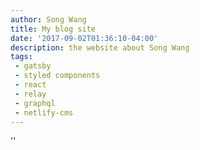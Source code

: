 ```yaml
---
author: Song Wang
title: My blog site
date: '2017-09-02T01:36:10-04:00'
description: the website about Song Wang
tags:
 - gatsby
 - styled components
 - react
 - relay
 - graphql
 - netlify-cms
---
```

''
